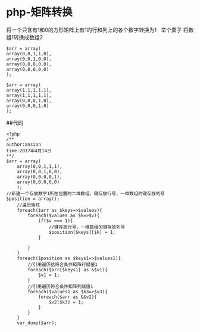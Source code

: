 # php-矩阵转换
将一个只含有1和0的方形矩阵上有1的行和列上的各个数字转换为1
 
举个栗子 将数组1转换成数组2

    $arr = array(
    array(0,0,1,1,0),
    array(0,0,1,0,0),
    array(0,0,0,0,0),
    array(0,0,0,0,0)
    );
    
    $arr = array(
    array(1,1,1,1,1),
    array(1,1,1,1,1),
    array(0,0,0,1,0),
    array(0,0,0,1,0)
    );


##代码


    <?php
    /**
    author:ansion
    time:2017年4月14日
    **/
    $arr = array(
        array(0,0,1,1,1),
        array(0,0,1,0,0),
        array(0,0,0,0,1),
        array(0,0,0,0,0)
        );
    //新建一个存放数字1所在位置的二维数组，键存放行号，一维数组的键存放列号
    $position = array();
        //遍历矩阵
        foreach($arr as $keys=>$values){
            foreach($values as $k=>$v){
                if($v === 1){
                    //键存放行号，一维数组的键存放列号
                    $position[$keys][$k] = 1;
                }

            }
        }
        foreach($position as $keys1=>$values1){
            //引用遍历给符合条件矩阵行赋值1
            foreach($arr[$keys1] as &$v1){
                $v1 = 1;
            }
            //引用遍历符合条件矩阵列赋值1
            foreach($values1 as $k3=>$v3){
                foreach($arr as &$v2){
                    $v2[$k3] = 1;
                }            
            }
        }
        var_dump($arr);
